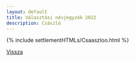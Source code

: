 ```yaml
---
layout: default
title: Választási névjegyzék 2022
description: Császló
---
```


{% include settlementHTMLs/Csaaszloo.html %}

[Vissza](./)